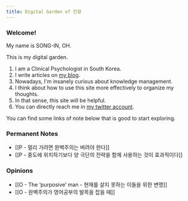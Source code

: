 ```yaml
---
title: Digital Garden of 잔향
---
```


### Welcome!

My name is SONG-IN, OH.

This is my digital garden.

1. I am a Clinical Psychologist in South Korea.
2. I write articles on [my blog](https://slowdive14.tistory.com/).
3. Nowadays, I'm insanely curious about knowledge management.
4. I think about how to use this site more effectively to organize my thoughts.
5. In that sense, this site will be helpful.
6. You can directly reach me in [my twitter account](https://twitter.com/slowdive15).

You can find some links of note below that is good to start exploring.

### Permanent Notes
- [[P - 멀리 가려면 완벽주의는 버려야 한다]]
- [[P - 중도에 위치하기보다 양 극단의 전략을 함께 사용하는 것이 효과적이다]]

### Opinions
- [[O - The ‘purposive’ man - 현재를 살지 못하는 이들을 위한 변명]]
- [[O - 완벽주의가 영어공부의 발목을 잡을 때]]

